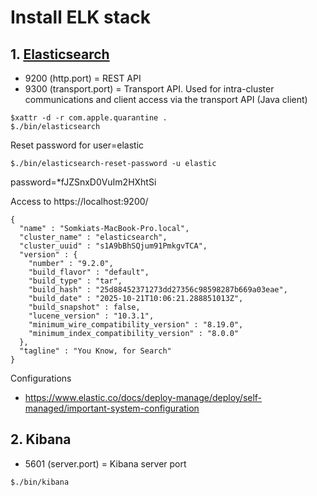 # Install ELK stack

## 1. [Elasticsearch](https://www.elastic.co/docs/deploy-manage/deploy/self-managed/installing-elasticsearch)
* 9200 (http.port) = REST API
* 9300 (transport.port) = Transport API. Used for intra-cluster communications and client access via the transport API (Java client)
```
$xattr -d -r com.apple.quarantine .
$./bin/elasticsearch 
```

Reset password for user=elastic
```
$./bin/elasticsearch-reset-password -u elastic
```

password=*fJZSnxD0VuIm2HXhtSi

Access to https://localhost:9200/
```
{
  "name" : "Somkiats-MacBook-Pro.local",
  "cluster_name" : "elasticsearch",
  "cluster_uuid" : "s1A9bBhSQjum91PmkgvTCA",
  "version" : {
    "number" : "9.2.0",
    "build_flavor" : "default",
    "build_type" : "tar",
    "build_hash" : "25d88452371273dd27356c98598287b669a03eae",
    "build_date" : "2025-10-21T10:06:21.288851013Z",
    "build_snapshot" : false,
    "lucene_version" : "10.3.1",
    "minimum_wire_compatibility_version" : "8.19.0",
    "minimum_index_compatibility_version" : "8.0.0"
  },
  "tagline" : "You Know, for Search"
}
```

Configurations
* https://www.elastic.co/docs/deploy-manage/deploy/self-managed/important-system-configuration


## 2. Kibana
* 5601 (server.port) = Kibana server port
```
$./bin/kibana
```